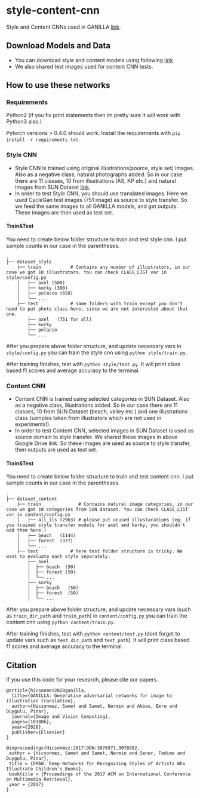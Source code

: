 # style-content-cnn
Style and Content CNNs used in GANILLA [link](https://github.com/giddyyupp/ganilla).

## Download Models and Data
- You can download style and content models using following [link](https://drive.google.com/open?id=1Lz4uLVdtqtBqMj2RzljKhrLNEQ87NYPg)
- We also shared test images used for content CNN tests. 

## How to use these networks

### Requirements
Python2 (if you fix print statements then im pretty sure it will work with Python3 also.)

Pytorch versions > 0.4.0 should work. Install the requirements with `pip install -r requirements.txt`. 

### Style CNN
- Style CNN is trained using original illustrations(source, style set) images. Also as a negative class, natural photographs added.
So in our case there are 11 classes, 10 from illustrations (AS, KP etc.) and natural images from SUN Dataset [link](https://groups.csail.mit.edu/vision/SUN/).
- In order to test Style CNN, you should use translated images. Here we used CycleGan test images (751 image) as source to style transfer.
So we feed the same images to all GANILLA models, and get outputs. These images are then used as test set.

#### Train&Test
You need to create below folder structure to train and test style cnn. I put sample counts in our case in the parentheses.

    .
    ├── dataset_style
        ├── train           # Contains any number of illustrators, in our case we got 10 illustrators. You can check CLASS_LIST var in style/config.py 
        │   ├── axel (500)         
        │   ├── korky (300)       
        │   ├── polacco (650)
        |   └── ...
        ├── test            # same folders with train except you don't need to put photo class here, since we are not interested about that one.
            ├── axel   (751 for all)       
            ├── korky         
            ├── polacco 
            └── ...   

After you prepare above folder structure, and update necessary vars in `style/config.py` you can train the style cnn using `python style/train.py`.

After training finishes, test with `python style/test.py`. It will print class based f1 scores and average accuracy to the terminal.

### Content CNN
- Content CNN is trained using selected categories in SUN Dataset. Also as a negative class, illustrations added.
So in our case there are 11 classes, 10 from SUN Dataset (beach, valley etc.) and one illustrations class 
(samples taken from illustrators which are not used in experiments!).
- In order to test Content CNN, selected images in SUN Dataset is used as source domain to style transfer. 
We shared these images in above Google Drive link. So these images are used as source to style transfer, then outputs are used 
as test set.

#### Train&Test
You need to create below folder structure to train and test content cnn. I put sample counts in our case in the parentheses. 

    .
    ├── dataset_content
        ├── train              # Contains natural image categories, in our case we got 10 categories from SUN dataset. You can check CLASS_LIST var in content/config.py 
        │   ├── all_ils (2963) # please put unused illustarations (eg. if you trained style transfer models for axel and korky, you shouldn't add them here.)
        │   ├── beach   (1144)    
        │   ├── forest  (377)
        |   └── ...
        ├── test            # here test folder structure is tricky. We want to evaluate each style separately.
            ├── axel          
            │  ├── beach  (50)       
            │  ├── forest (50)
            │  └── ...   
            ├── korky 
            │  ├── beach   (50)         
            │  ├── forest  (50) 
            │  └── ...   
            
After you prepare above folder structure, and update necessary vars (such as `train_dir_path` and `train_path`) in `content/config.py` you can train the content cnn using `python content/train.py`.

After training finishes, test with `python content/test.py` (dont forget to update vars such as `test_dir_path` and `test_path`). It will print class based f1 scores and average accuracy to the terminal.


## Citation
If you use this code for your research, please cite our papers.
```
@article{hicsonmez2020ganilla,
  title={GANILLA: Generative adversarial networks for image to illustration translation},
  author={Hicsonmez, Samet and Samet, Nermin and Akbas, Emre and Duygulu, Pinar},
  journal={Image and Vision Computing},
  pages={103886},
  year={2020},
  publisher={Elsevier}
}

@inproceedings{Hicsonmez:2017:DDN:3078971.3078982,
 author = {Hicsonmez, Samet and Samet, Nermin and Sener, Fadime and Duygulu, Pinar},
 title = {DRAW: Deep Networks for Recognizing Styles of Artists Who Illustrate Children's Books},
 booktitle = {Proceedings of the 2017 ACM on International Conference on Multimedia Retrieval},
 year = {2017}
}
```
